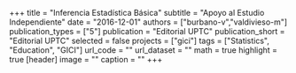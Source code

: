 +++
title = "Inferencia Estadística Básica"
subtitle = "Apoyo al Estudio Independiente"
date = "2016-12-01"
authors = ["burbano-v","valdivieso-m"]
publication_types = ["5"]
publication = "Editorial UPTC"
publication_short = "Editorial UPTC"
selected = false
projects = ["gici"]
tags = ["Statistics", "Education", "GICI"]
url_code = ""
url_dataset = ""
math = true
highlight = true
[header]
image = ""
caption = ""
+++
